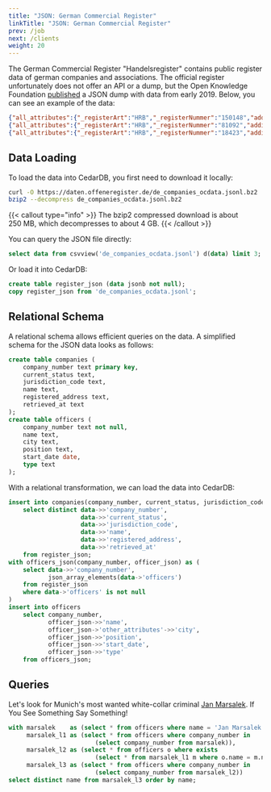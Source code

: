 ```yaml
---
title: "JSON: German Commercial Register"
linkTitle: "JSON: German Commercial Register"
prev: /job
next: /clients
weight: 20
---
```


The German Commercial Register "Handelsregister" contains public register data of german companies and associations.
The official register unfortunately does not offer an API or a dump, but the Open Knowledge Foundation [published](https://offeneregister.de/)
a JSON dump with data from early 2019.
Below, you can see an example of the data:

```json lines {filename="de_companies_ocdata.jsonl"}
{"all_attributes":{"_registerArt":"HRB","_registerNummer":"150148","additional_data":{"AD":true,"CD":true,"DK":true,"HD":false,"SI":true,"UT":true,"VÖ":false},"federal_state":"Hamburg","native_company_number":"Hamburg HRB 150148","registered_office":"Hamburg","registrar":"Hamburg"},"company_number":"K1101R_HRB150148","current_status":"currently registered","jurisdiction_code":"de","name":"olly UG (haftungsbeschränkt)","officers":[{"name":"Oliver Keunecke","other_attributes":{"city":"Hamburg","firstname":"Oliver","flag":"vertretungsberechtigt gemäß allgemeiner Vertretungsregelung","lastname":"Keunecke"},"position":"Geschäftsführer","start_date":"2018-02-06","type":"person"}],"registered_address":"Waidmannstraße 1, 22769 Hamburg.","retrieved_at":"2018-11-09T18:03:03Z"}
{"all_attributes":{"_registerArt":"HRB","_registerNummer":"81092","additional_data":{"AD":true,"CD":true,"DK":true,"HD":false,"SI":true,"UT":true,"VÖ":true},"federal_state":"North Rhine-Westphalia","native_company_number":"Düsseldorf HRB 81092","registered_office":"Düsseldorf","registrar":"Düsseldorf"},"company_number":"R1101_HRB81092","current_status":"currently registered","jurisdiction_code":"de","name":"BLUECHILLED Verwaltungs GmbH","officers":[{"name":"Christof Wessels","other_attributes":{"city":"Cloppenburg","firstname":"Christof","flag":"einzelvertretungsberechtigt mit der Befugnis im Namen der Gesellschaft mit sich im eigenen Namen oder als Vertreter eines Dritten Rechtsgeschäfte abzuschließen","lastname":"Wessels"},"position":"Geschäftsführer","start_date":"2017-07-18","type":"person"},{"name":"Christof Wessels","other_attributes":{"city":"Cloppenburg","firstname":"Christof","flag":"einzelvertretungsberechtigt mit der Befugnis im Namen der Gesellschaft mit sich im eigenen Namen oder als Vertreter eines Dritten Rechtsgeschäfte abzuschließen","lastname":"Wessels"},"position":"Geschäftsführer","start_date":"2017-10-30","type":"person"}],"registered_address":"Oststr.","retrieved_at":"2018-07-25T11:14:02Z"}
{"all_attributes":{"_registerArt":"HRB","_registerNummer":"18423","additional_data":{"AD":true,"CD":true,"DK":true,"HD":true,"SI":true,"UT":true,"VÖ":true},"federal_state":"Bremen","former_registrar":"Bremen","native_company_number":"Bremen früher Bremen HRB 18423","registered_office":"Bremen","registrar":"Bremen"},"company_number":"H1101_H1101_HRB18423","current_status":"currently registered","jurisdiction_code":"de","name":"Mittelständische Beteiligungsgesellschaft Bremen mbH","officers":[{"end_date":"2009-04-17","name":"Torsten Krausen","other_attributes":{"dismissed":true,"firstname":"Torsten","lastname":"Krausen","reference_no":2},"position":"Geschäftsführer","type":"person"},{"end_date":"2012-10-19","name":"Hans-Joachim Basch","other_attributes":{"dismissed":true,"firstname":"Hans-Joachim","lastname":"Basch"},"position":"Prokurist","type":"person"},{"end_date":"2013-09-23","name":"Gerd Bauer","other_attributes":{"city":"Bremen","dismissed":true,"firstname":"Gerd","lastname":"Bauer","reference_no":3},"position":"Geschäftsführer","start_date":"2009-04-17","type":"person"},{"end_date":"2014-09-08","name":"Jörn-Michael Gauss","other_attributes":{"dismissed":true,"firstname":"Jörn-Michael","lastname":"Gauss"},"position":"Geschäftsführer","type":"person"},{"end_date":"2014-11-07","name":"Rainer Büssenschütt","other_attributes":{"dismissed":true,"firstname":"Rainer","lastname":"Büssenschütt"},"position":"Geschäftsführer","type":"person"},{"end_date":"2018-04-04","name":"Lutz Kegel","other_attributes":{"dismissed":true,"firstname":"Lutz","lastname":"Kegel","reference_no":1},"position":"Prokurist","type":"person"},{"end_date":"2018-10-08","name":"Sylvia Neumann","other_attributes":{"dismissed":true,"firstname":"Sylvia","lastname":"Neumann","reference_no":4},"position":"Prokurist","type":"person"},{"name":"Joachim Wehrkamp","other_attributes":{"city":"Thedinghausen","firstname":"Joachim","lastname":"Wehrkamp"},"position":"Geschäftsführer","start_date":"2014-09-08","type":"person"},{"name":"Jörn-Michael Gauss","other_attributes":{"city":"Bremen","firstname":"Jörn-Michael","lastname":"Gauss","reference_no":4},"position":"Geschäftsführer","start_date":"2013-09-23","type":"person"},{"name":"Sylvia Neumann","other_attributes":{"city":"Stuhr","firstname":"Sylvia","lastname":"Neumann"},"position":"Geschäftsführer","start_date":"2018-10-08","type":"person"}],"previous_names":[{"company_name":"Bremer Unternehmensbeteiligungsgesellschaft mbH"}],"registered_address":"Langenstraße 2-4, 28195 Bremen.","retrieved_at":"2018-06-24T21:12:00Z"}
```

## Data Loading

To load the data into CedarDB, you first need to download it locally:
```sh
curl -O https://daten.offeneregister.de/de_companies_ocdata.jsonl.bz2
bzip2 --decompress de_companies_ocdata.jsonl.bz2
```
{{< callout type="info" >}}
The bzip2 compressed download is about 250&nbsp;MB, which decompresses to about 4&nbsp;GB.
{{< /callout >}}

You can query the JSON file directly:
```sql
select data from csvview('de_companies_ocdata.jsonl') d(data) limit 3;
```

Or load it into CedarDB:
```sql
create table register_json (data jsonb not null);
copy register_json from 'de_companies_ocdata.jsonl';
```

## Relational Schema

A relational schema allows efficient queries on the data.
A simplified schema for the JSON data looks as follows: 

```sql
create table companies (
    company_number text primary key,
    current_status text,
    jurisdiction_code text,
    name text,
    registered_address text,
    retrieved_at text
);
create table officers (
    company_number text not null,
    name text,
    city text,
    position text,
    start_date date,
    type text
);
```

With a relational transformation, we can load the data into CedarDB:
```sql
insert into companies(company_number, current_status, jurisdiction_code, name, registered_address, retrieved_at) 
    select distinct data->>'company_number',
                    data->>'current_status', 
                    data->>'jurisdiction_code',
                    data->>'name',
                    data->>'registered_address', 
                    data->>'retrieved_at'
    from register_json;
with officers_json(company_number, officer_json) as (
    select data->>'company_number',
           json_array_elements(data->'officers')
    from register_json
    where data->'officers' is not null
)
insert into officers
    select company_number,
           officer_json->>'name',
           officer_json->'other_attributes'->>'city',
           officer_json->>'position', 
           officer_json->>'start_date',
           officer_json->>'type'
    from officers_json;
```

## Queries

Let's look for Munich's most wanted white-collar criminal
[Jan Marsalek](https://www.bka.de/DE/IhreSicherheit/Fahndungen/Personen/BekanntePersonen/Jan_Marsalek_wirecard/Sachverhalt.html).
If You See Something Say Something!

```sql
with marsalek    as (select * from officers where name = 'Jan Marsalek' and city = 'München'),
     marsalek_l1 as (select * from officers where company_number in
                        (select company_number from marsalek)),
     marsalek_l2 as (select * from officers o where exists
                        (select * from marsalek_l1 m where o.name = m.name and o.city = m.city)),
     marsalek_l3 as (select * from officers where company_number in
                        (select company_number from marsalek_l2))
select distinct name from marsalek_l3 order by name;
```

